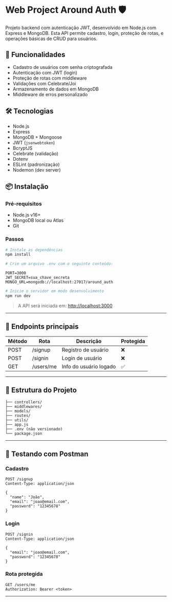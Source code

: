 # Web Project Around Auth 🛡️

Projeto backend com autenticação JWT, desenvolvido em Node.js com Express e MongoDB. Esta API permite cadastro, login, proteção de rotas, e operações básicas de CRUD para usuários.

## 🚀 Funcionalidades

* Cadastro de usuários com senha criptografada
* Autenticação com JWT (login)
* Proteção de rotas com middleware
* Validações com Celebrate/Joi
* Armazenamento de dados em MongoDB
* Middleware de erros personalizado

## 🛠️ Tecnologias

* Node.js
* Express
* MongoDB + Mongoose
* JWT (`jsonwebtoken`)
* BcryptJS
* Celebrate (validação)
* Dotenv
* ESLint (padronização)
* Nodemon (dev server)

## 📦 Instalação

### Pré-requisitos

* Node.js v16+
* MongoDB local ou Atlas
* Git

### Passos

```bash
# Instale as dependências
npm install

# Crie um arquivo .env com o seguinte conteúdo:
```

```env
PORT=3000
JWT_SECRET=sua_chave_secreta
MONGO_URL=mongodb://localhost:27017/around_auth
```

```bash
# Inicie o servidor em modo desenvolvimento
npm run dev
```

> A API será iniciada em: [http://localhost:3000](http://localhost:3000)

---

## 📮 Endpoints principais

| Método | Rota      | Descrição              | Protegida |
| ------ | --------- | ---------------------- | --------- |
| POST   | /signup   | Registro de usuário    | ❌         |
| POST   | /signin   | Login de usuário       | ❌         |
| GET    | /users/me | Info do usuário logado | ✅         |

---

## 📁 Estrutura do Projeto

```
├── controllers/
├── middlewares/
├── models/
├── routes/
├── utils/
├── app.js
├── .env (não versionado)
└── package.json
```

---

## 🧪 Testando com Postman

### Cadastro

```http
POST /signup
Content-Type: application/json

{
  "name": "João",
  "email": "joao@email.com",
  "password": "12345678"
}
```

### Login

```http
POST /signin
Content-Type: application/json

{
  "email": "joao@email.com",
  "password": "12345678"
}
```

### Rota protegida

```http
GET /users/me
Authorization: Bearer <token>
```

---

